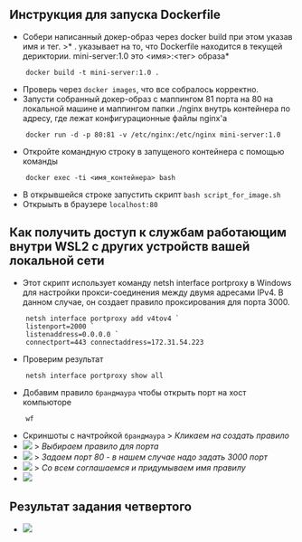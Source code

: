 ## Инструкция для запуска Dockerfile

- Собери написанный докер-образ через docker build при этом указав имя и тег.
    \>* . указывает на то, что Dockerfile находится в текущей дериктории. mini-server:1.0 это <имя>:<тег> образа* 
```
    docker build -t mini-server:1.0 .
```
- Проверь через `docker images`, что все собралось корректно.
- Запусти собранный докер-образ с маппингом 81 порта на 80 на локальной машине и маппингом папки ./nginx внутрь контейнера по адресу, где лежат конфигурационные файлы nginx'а
```
    docker run -d -p 80:81 -v /etc/nginx:/etc/nginx mini-server:1.0
```
- Откройте командную строку в запущеного контейнера с помощью команды 
```
    docker exec -ti <имя_контейнера> bash
```
- В открывшейся строке запустить скрипт `bash script_for_image.sh`
- Открыыть в браузере `localhost:80`
## Как получить доступ к службам работающим внутри WSL2 c других устройств вашей локальной сети
- Этот скрипт использует команду netsh interface portproxy в Windows для настройки прокси-соединения между двумя адресами IPv4. В данном случае, он создает правило проксирования для порта 3000.
```
    netsh interface portproxy add v4tov4 `
    listenport=2000 `
    listenaddress=0.0.0.0 `
    connectport=443 connectaddress=172.31.54.223
```
- Проверим результат 
```
    netsh interface portproxy show all
```
- Добавим правило `брандмаура` чтобы открыть порт на хост компьюторе 
```
    wf
```
- Скриншоты с начтройкой  `брандмаура`
\> *Кликаем на создать правило*
- ![](images/part04_1.png)
\> *Выбираем правило для порта*
- ![](images/part04_20.png)
\> *Задаем порт 80 - в нашем случае надо задать 3000 порт*
- ![](images/part04_3.png)
\> *Со всем соглашаемся и придумываем имя правилу*
- ![](images/part04_4.png)
## Результат задания четвертого
- ![](images/part04_5.png)